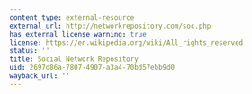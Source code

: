 ```yaml
---
content_type: external-resource
external_url: http://networkrepository.com/soc.php
has_external_license_warning: true
license: https://en.wikipedia.org/wiki/All_rights_reserved
status: ''
title: Social Network Repository
uid: 2697d86a-7807-4907-a3a4-70bd57ebb9d0
wayback_url: ''
---
```

